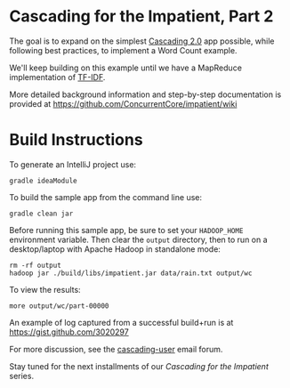Cascading for the Impatient, Part 2
===================================
The goal is to expand on the simplest [Cascading 2.0](http://www.cascading.org/) app possible, while following best practices, to implement a Word Count example.

We'll keep building on this example until we have a MapReduce implementation of [TF-IDF](http://en.wikipedia.org/wiki/Tf*idf).

More detailed background information and step-by-step documentation is provided at https://github.com/ConcurrentCore/impatient/wiki

Build Instructions
==================
To generate an IntelliJ project use:

    gradle ideaModule

To build the sample app from the command line use:

    gradle clean jar

Before running this sample app, be sure to set your `HADOOP_HOME` environment variable. Then clear the `output` directory, then to run on a desktop/laptop with Apache Hadoop in standalone mode:

    rm -rf output
    hadoop jar ./build/libs/impatient.jar data/rain.txt output/wc

To view the results:

    more output/wc/part-00000

An example of log captured from a successful build+run is at https://gist.github.com/3020297

For more discussion, see the [cascading-user](https://groups.google.com/forum/?fromgroups#!forum/cascading-user) email forum.

Stay tuned for the next installments of our *Cascading for the Impatient* series.
